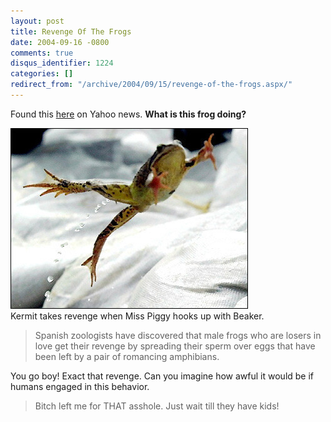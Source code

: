 ```yaml
---
layout: post
title: Revenge Of The Frogs
date: 2004-09-16 -0800
comments: true
disqus_identifier: 1224
categories: []
redirect_from: "/archive/2004/09/15/revenge-of-the-frogs.aspx/"
---
```


Found this
[here](http://story.news.yahoo.com/news?tmpl=story&ncid=1756&e=1&u=/040915/photos_sc_afp/040915192007_emas3obn_photo0)
on Yahoo news. **What is this frog doing?**

![Frog spreads sperm on eggs](/images/FrogSperm.jpg) \
Kermit takes revenge when Miss Piggy hooks up with Beaker.

> Spanish zoologists have discovered that male frogs who are losers in
> love get their revenge by spreading their sperm over eggs that have
> been left by a pair of romancing amphibians.

You go boy! Exact that revenge. Can you imagine how awful it would be if
humans engaged in this behavior.

> Bitch left me for THAT asshole. Just wait till they have kids!

